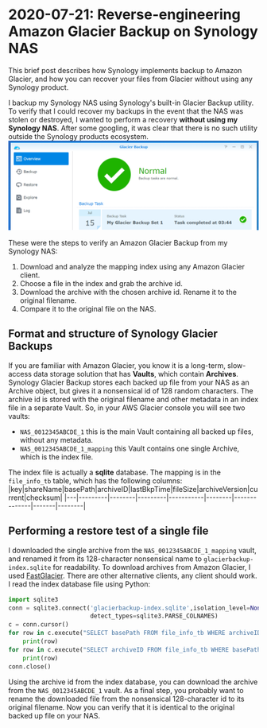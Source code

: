 

# 2020-07-21: Reverse-engineering Amazon Glacier Backup on Synology NAS
This brief post describes how Synology implements backup to Amazon Glacier, and how you can recover your files from Glacier without using any Synology product.  

I backup my Synology NAS using Synology's built-in Glacier Backup utility. To verify that I could recover my backups in the event that the NAS was stolen or destroyed, I wanted to perform a recovery **without using my Synology NAS**. After some googling, it was clear that there is no such utility outside the Synology products ecosystem. 
![Glacier Backup](GlacierBackupSynologyOverview.png) 

These were the steps to verify an Amazon Glacier Backup from my Synology NAS:
1. Download and analyze the mapping index using any Amazon Glacier client.
2. Choose a file in the index and grab the archive id.
3. Download the archive with the chosen archive id. Rename it to the original filename.
4. Compare it to the original file on the NAS.

## Format and structure of Synology Glacier Backups
If you are familiar with Amazon Glacier, you know it is a long-term, slow-access data storage solution that has **Vaults**, which contain **Archives**. Synology Glacier Backup stores each backed up file from your NAS as an Archive object, but gives it a nonsensical id of 128 random characters. The archive id is stored with the original filename and other metadata in an index file in a separate Vault. So, in your AWS Glacier console you will see two vaults:  
- `NAS_0012345ABCDE_1` this is the main Vault containing all backed up files, without any metadata.
- `NAS_0012345ABCDE_1_mapping` this Vault contains one single Archive, which is the index file.  

The index file is actually a **sqlite** database. The mapping is in the `file_info_tb` table, which has the following columns: 
|key|shareName|basePath|archiveID|lastBkpTime|fileSize|archiveVersion|current|checksum| 
|---|---------|--------|---------|-----------|--------|--------------|-------|--------|

## Performing a restore test of a single file
I downloaded the single archive from the `NAS_0012345ABCDE_1_mapping` vault, and renamed it from its 128-character nonsensical name to `glacierbackup-index.sqlite` for readability. To download archives from Amazon Glacier, I used [FastGlacier](https://fastglacier.com/). There are other alternative clients, any client should work. 
I read the index database file using Python:
```python
import sqlite3
conn = sqlite3.connect('glacierbackup-index.sqlite',isolation_level=None,
                       detect_types=sqlite3.PARSE_COLNAMES)
c = conn.cursor()
for row in c.execute("SELECT basePath FROM file_info_tb WHERE archiveID='f6-qTd5rn-MORE-GOBBLYGOOK-OKb3RC_zZG7PxpjPtkfBFzNpw'"):
    print(row)
for row in c.execute("SELECT archiveID FROM file_info_tb WHERE basePath='important/photos/march 2015/IMG_20150507_194814.JPG'"):
    print(row)
conn.close()
```
Using the archive id from the index database, you can download the archive from the `NAS_0012345ABCDE_1` vault. 
As a final step, you probably want to rename the downloaded file from the nonsensical 128-character id to its original filename. Now you can verify that it is identical to the original backed up file on your NAS. 
